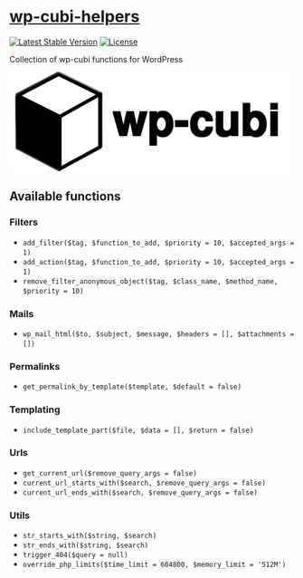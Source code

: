 # [wp-cubi-helpers](https://github.com/globalis-ms/wp-cubi-helpers)

[![Latest Stable Version](https://poser.pugx.org/globalis/wp-cubi-helpers/v/stable)](https://packagist.org/packages/globalis/wp-cubi-helpers)
[![License](https://poser.pugx.org/globalis/wp-cubi-helpers/license)](https://github.com/globalis-ms/wp-cubi-helpers/blob/master/LICENSE.md)

Collection of wp-cubi functions for WordPress

[![wp-cubi](https://github.com/wp-globalis-tools/wp-cubi-logo/raw/master/wp-cubi-500x175.jpg)](https://github.com/globalis-ms/wp-cubi/)

## Available functions

### Filters

- `add_filter($tag, $function_to_add, $priority = 10, $accepted_args = 1)`
- `add_action($tag, $function_to_add, $priority = 10, $accepted_args = 1)`
- `remove_filter_anonymous_object($tag, $class_name, $method_name, $priority = 10)`

### Mails

- `wp_mail_html($to, $subject, $message, $headers = [], $attachments = [])`

### Permalinks

- `get_permalink_by_template($template, $default = false)`

### Templating

- `include_template_part($file, $data = [], $return = false)`

### Urls

- `get_current_url($remove_query_args = false)`
- `current_url_starts_with($search, $remove_query_args = false)`
- `current_url_ends_with($search, $remove_query_args = false)`

### Utils

- `str_starts_with($string, $search)`
- `str_ends_with($string, $search)`
- `trigger_404($query = null)`
- `override_php_limits($time_limit = 604800, $memory_limit = '512M')`
